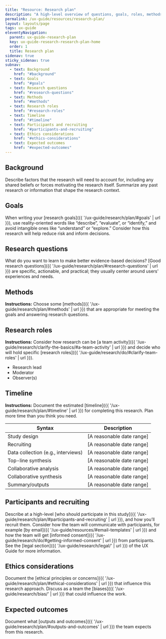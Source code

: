```yaml
---
title: "Resource: Research plan"
description: "A high-level overview of questions, goals, roles, methods, and timelines for conducting research at 18F."
permalink: /ux-guide/resources/research-plan/
layout: layouts/page
tags: ux-guide
eleventyNavigation: 
  parent: ux-guide-research-plan
  key: ux-guide-research-research-plan-home
  order: 1
  title: Research plan
sidenav: true
sticky_sidenav: true
subnav:
  - text: Background
    href: "#background"
  - text: Goals
    href: "#goals"
  - text: Research questions
    href: "#research-questions"
  - text: Methods
    href: "#methods"
  - text: Research roles
    href: "#research-roles"
  - text: Timeline
    href: "#timeline"
  - text: Participants and recruiting
    href: "#participants-and-recruiting"
  - text: Ethics considerations
    href: "#ethics-considerations"
  - text: Expected outcomes
    href: "#expected-outcomes"
---
```


## Background
Describe factors that the research will need to account for, including any shared beliefs or forces motivating the research itself. Summarize any past research or information that shape the research context.

## Goals
When writing your [research goals]({{ '/ux-guide/research/plan/#goals' | url }}), use reality-oriented words like “describe”, “evaluate”, or “identify,” and avoid intangible ones like “understand” or “explore.” Consider how this research will help reduce risk and inform decisions.

## Research questions
What do you want to learn to make better evidence-based decisions? [Good research questions]({{ '/ux-guide/research/plan/#research-questions' | url }}) are specific, actionable, and practical; they usually center around users' experiences and needs.

## Methods
**Instructions:** Choose some [methods]({{ '/ux-guide/research/plan/#methods' | url }}) that are appropriate for meeting the goals and answering research questions.

## Research roles
**Instructions:** Consider how research can be [a team activity]({{ '/ux-guide/research/clarify-the-basics/#a-team-activity' | url }}) and decide who will hold specific [research roles]({{ '/ux-guide/research/do/#clarify-team-roles' | url }}).
- Research lead
- Moderator
- Observer(s)

## Timeline
**Instructions:** Document the estimated [timeline]({{ '/ux-guide/research/plan/#timeline' | url }}) for completing this research. Plan more time than you think you need.

| Syntax      | Description |
| ----------- | ----------- |
| Study design      |  [A reasonable date range] |
| Recruiting   |  [A reasonable date range] |
| Data collection (e.g., interviews) |  [A reasonable date range] |
| Top-line synthesis   |  [A reasonable date range] |
| Collaborative analysis   |  [A reasonable date range] |
| Collaborative synthesis   |  [A reasonable date range] |
| Summary/outputs   |  [A reasonable date range] |

## Participants and recruiting
Describe at a high-level [who should participate in this study]({{ '/ux-guide/research/plan/#participants-and-recruiting' | url }}), and how you’ll recruit them. Consider how the team will communicate with participants, for example [by email]({{ '/ux-guide/resources/#email-templates' | url }}) and how the team will get [informed consent]({{ '/ux-guide/research/do/#getting-informed-consent' | url }}) from participants. See the [legal section]({{ '/ux-guide/research/legal/' | url }}) of the UX Guide for more information.

## Ethics considerations
Document the [ethical principles or concerns]({{ '/ux-guide/research/plan/#ethical-considerations' | url }}) that influence this research approach. Discuss as a team the [biases]({{ '/ux-guide/research/bias/' | url }}) that could influence the work.

## Expected outcomes
Document what [outputs and outcomes]({{ '/ux-guide/research/plan/#outputs-and-outcomes' | url }}) the team expects from this research.
